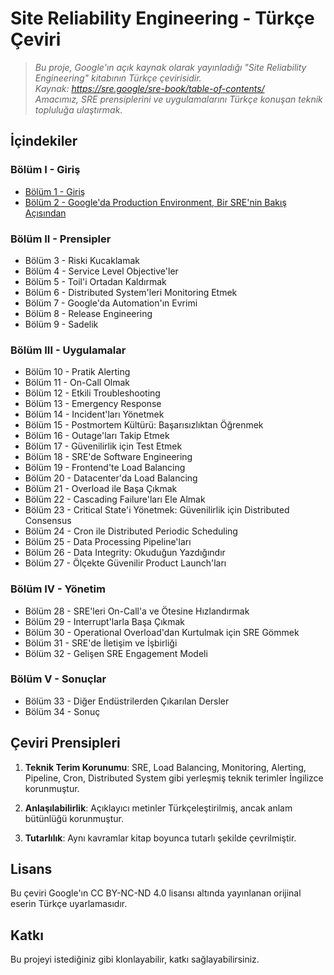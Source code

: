 # Site Reliability Engineering - Türkçe Çeviri

> _Bu proje, Google'ın açık kaynak olarak yayınladığı "Site Reliability Engineering" kitabının Türkçe çevirisidir._  
> _Kaynak: https://sre.google/sre-book/table-of-contents/_  
> _Amacımız, SRE prensiplerini ve uygulamalarını Türkçe konuşan teknik topluluğa ulaştırmak._

## İçindekiler

### **Bölüm I - Giriş**
- [Bölüm 1 - Giriş](01_Introduction.md)
- [Bölüm 2 - Google'da Production Environment, Bir SRE'nin Bakış Açısından](02_Production_Environment.md)

### **Bölüm II - Prensipler**
- Bölüm 3 - Riski Kucaklamak
- Bölüm 4 - Service Level Objective'ler
- Bölüm 5 - Toil'i Ortadan Kaldırmak
- Bölüm 6 - Distributed System'leri Monitoring Etmek
- Bölüm 7 - Google'da Automation'ın Evrimi
- Bölüm 8 - Release Engineering
- Bölüm 9 - Sadelik

### **Bölüm III - Uygulamalar**
- Bölüm 10 - Pratik Alerting
- Bölüm 11 - On-Call Olmak
- Bölüm 12 - Etkili Troubleshooting
- Bölüm 13 - Emergency Response
- Bölüm 14 - Incident'ları Yönetmek
- Bölüm 15 - Postmortem Kültürü: Başarısızlıktan Öğrenmek
- Bölüm 16 - Outage'ları Takip Etmek
- Bölüm 17 - Güvenilirlik için Test Etmek
- Bölüm 18 - SRE'de Software Engineering
- Bölüm 19 - Frontend'te Load Balancing
- Bölüm 20 - Datacenter'da Load Balancing
- Bölüm 21 - Overload ile Başa Çıkmak
- Bölüm 22 - Cascading Failure'ları Ele Almak
- Bölüm 23 - Critical State'i Yönetmek: Güvenilirlik için Distributed Consensus
- Bölüm 24 - Cron ile Distributed Periodic Scheduling
- Bölüm 25 - Data Processing Pipeline'ları
- Bölüm 26 - Data Integrity: Okuduğun Yazdığındır
- Bölüm 27 - Ölçekte Güvenilir Product Launch'ları

### **Bölüm IV - Yönetim**
- Bölüm 28 - SRE'leri On-Call'a ve Ötesine Hızlandırmak
- Bölüm 29 - Interrupt'larla Başa Çıkmak
- Bölüm 30 - Operational Overload'dan Kurtulmak için SRE Gömmek
- Bölüm 31 - SRE'de İletişim ve İşbirliği
- Bölüm 32 - Gelişen SRE Engagement Modeli

### **Bölüm V - Sonuçlar**
- Bölüm 33 - Diğer Endüstrilerden Çıkarılan Dersler
- Bölüm 34 - Sonuç

## Çeviri Prensipleri

1. **Teknik Terim Korunumu**: SRE, Load Balancing, Monitoring, Alerting, Pipeline, Cron, Distributed System gibi yerleşmiş teknik terimler İngilizce korunmuştur.

2. **Anlaşılabilirlik**: Açıklayıcı metinler Türkçeleştirilmiş, ancak anlam bütünlüğü korunmuştur.

3. **Tutarlılık**: Aynı kavramlar kitap boyunca tutarlı şekilde çevrilmiştir.

## Lisans

Bu çeviri Google'ın CC BY-NC-ND 4.0 lisansı altında yayınlanan orijinal eserin Türkçe uyarlamasıdır.

## Katkı

Bu projeyi istediğiniz gibi klonlayabilir, katkı sağlayabilirsiniz.